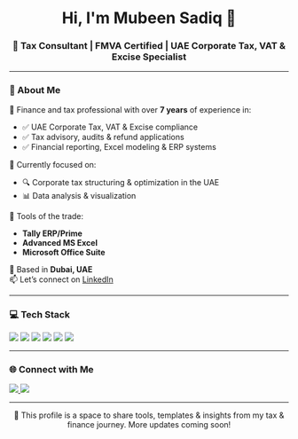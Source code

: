 <h1 align="center">Hi, I'm Mubeen Sadiq 👋</h1>
<h3 align="center">🎯 Tax Consultant | FMVA Certified | UAE Corporate Tax, VAT & Excise Specialist</h3>

---

### 💫 About Me

🚀 Finance and tax professional with over **7 years** of experience in:
- ✅ UAE Corporate Tax, VAT & Excise compliance  
- ✅ Tax advisory, audits & refund applications  
- ✅ Financial reporting, Excel modeling & ERP systems

🧠 Currently focused on:
- 🔍 Corporate tax structuring & optimization in the UAE  
- 📊 Data analysis & visualization

🧰 Tools of the trade:
- **Tally ERP/Prime**  
- **Advanced MS Excel**  
- **Microsoft Office Suite**

📍 Based in **Dubai, UAE**  
📫 Let’s connect on [LinkedIn](https://www.linkedin.com/in/mubeen-sadiq/)

---

### 💻 Tech Stack

<p align="left">
  <a href="#"><img src="https://img.shields.io/badge/Microsoft_Excel-217346?style=for-the-badge&logo=microsoft-excel&logoColor=white"/></a>
  <a href="#"><img src="https://img.shields.io/badge/Tally_Prime-009DC4?style=for-the-badge&logoColor=white"/></a>
  <a href="#"><img src="https://img.shields.io/badge/QuickBooks-2CA01C?style=for-the-badge&logo=intuit&logoColor=white"/></a>
  <a href="#"><img src="https://img.shields.io/badge/Zoho_CRM-FC4C02?style=for-the-badge&logoColor=white"/></a>
  <a href="#"><img src="https://img.shields.io/badge/EmaraTax-UAE_CT_System-007B8A?style=for-the-badge&logoColor=white"/></a>
  <a href="#"><img src="https://img.shields.io/badge/Power_BI-F2C811?style=for-the-badge&logo=powerbi&logoColor=black"/></a>
</p>

---

### 🌐 Connect with Me

<p align="left">
  <a href="https://www.linkedin.com/in/mubeen-sadiq/" target="_blank" rel="noreferrer">
    <img src="https://img.shields.io/badge/LinkedIn-0077B5?style=for-the-badge&logo=linkedin&logoColor=white"/>
  </a>
  <a href="mailto:mubeensadiq952@gmail.com" target="_blank" rel="noreferrer">
    <img src="https://img.shields.io/badge/Gmail-D14836?style=for-the-badge&logo=gmail&logoColor=white"/>
  </a>
</p>

---

<p align="center">
  🔧 This profile is a space to share tools, templates & insights from my tax & finance journey. More updates coming soon!
</p>
